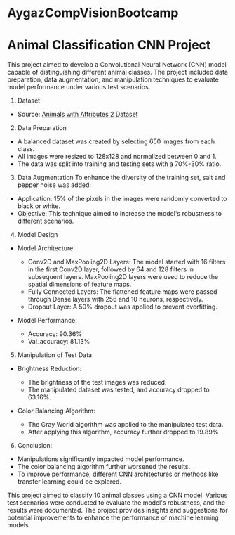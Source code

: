 # AygazCompVisionBootcamp  
# Animal Classification CNN Project  

This project aimed to develop a Convolutional Neural Network (CNN) model capable of distinguishing different animal classes. The project included data preparation, data augmentation, and manipulation techniques to evaluate model performance under various test scenarios.

1. Dataset
- Source: [Animals with Attributes 2 Dataset](https://drive.google.com/drive/folders/1FYvR3c99nxf0qH235gpyJW0UGPWpmr5U?usp=sharing)  

2. Data Preparation 
- A balanced dataset was created by selecting 650 images from each class.  
- All images were resized to 128x128 and normalized between 0 and 1.  
- The data was split into training and testing sets with a 70%-30% ratio.  

3. Data Augmentation 
To enhance the diversity of the training set, salt and pepper noise was added:  
- Application: 15% of the pixels in the images were randomly converted to black or white.  
- Objective: This technique aimed to increase the model's robustness to different scenarios.  

4. Model Design 
- Model Architecture:  
  - Conv2D and MaxPooling2D Layers: The model started with 16 filters in the first Conv2D layer, followed by 64 and 128 filters in subsequent layers. MaxPooling2D layers were used to reduce the spatial dimensions of feature maps.  
  - Fully Connected Layers: The flattened feature maps were passed through Dense layers with 256 and 10 neurons, respectively.  
  - Dropout Layer: A 50% dropout was applied to prevent overfitting.  

- Model Performance:
  - Accuracy: 90.36%
  - Val_accuracy: 81.13%

5. Manipulation of Test Data
- Brightness Reduction: 
  - The brightness of the test images was reduced.  
  - The manipulated dataset was tested, and accuracy dropped to 63.16%.  

- Color Balancing Algorithm: 
  - The Gray World algorithm was applied to the manipulated test data.
  - After applying this algorithm, accuracy further dropped to 19.89%  

6. Conclusion:  
- Manipulations significantly impacted model performance.  
- The color balancing algorithm further worsened the results.  
- To improve performance, different CNN architectures or methods like transfer learning could be explored.  

This project aimed to classify 10 animal classes using a CNN model. Various test scenarios were conducted to evaluate the model's robustness, and the results were documented. The project provides insights and suggestions for potential improvements to enhance the performance of machine learning models.  
